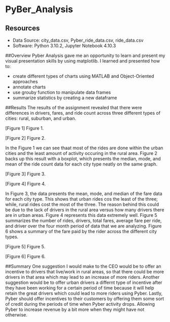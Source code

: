 # PyBer_Analysis

## Resources
- Data Source: city_data.csv, Pyber_ride_data.csv, ride_data.csv
- Software: Python 3.10.2, Jupyter Notebook 4.10.3

##Overview
Pyber Analysis gave me an opportunity to learn and present my visual presentation skills by using matplotlib. I learned and presented how to:
- create different types of charts using MATLAB and Object-Oriented approaches
- annotate charts
- use grouby function to manipulate data frames
- summarize statistics by creating a new dataframe

##Results
The results of the assignment revealed that there were differences in drivers, fares, and ride count across three different types of cities: rural, suburban, and urban. 

[Figure 1]
Figure 1.

[Figure 2]
Figure 2.

In the Figure 1 we can see thaat most of the rides are done within the urban cities and the least amount of activity occuring in the rural area. Figure 2 backs up this result with a boxplot, which presents the median, mode, and mean of the ride count data for each city type neatly on the same graph. 

[Figure 3]
Figure 3.

[Figure 4]
Figure 4.

In Figure 3, the data presents the mean, mode, and median of the fare data for each city type. This shows that urban rides cos the least of the three; while, rural rides cost the most of the three. The reason behind this could be due to the lack of drivers in the rural area versus how many drivers there are in urban areas. Figure 4 represents this data extremely well. Figure 5 summarizes the number of rides, drivers, total fares, average fare per ride, and driver over the four month period of data that we are analyzing. Figure 6 shows a summary of the fare paid by the rider across the different city types.

[Figure 5]
Figure 5.

[Figure 6]
Figure 6.

##Summary
One suggestion I would make to the CEO would be to offer an incentive to drivers that live/work in rural areas, so that there could be more drivers in that area which may lead to an increase of more riders. Another suggestion would be to offer urban drivers a differnt type of incentive after they have been working for a certain period of time because it will help retain the great drivers which could lead to more riders using Pyber. Lastly, Pyber should offer incentives to their customers by offering them some sort of credit during the periods of time when Pyber activity drops. Allowing Pyber to increase revenue by a bit more when they might have not otherwise.  
